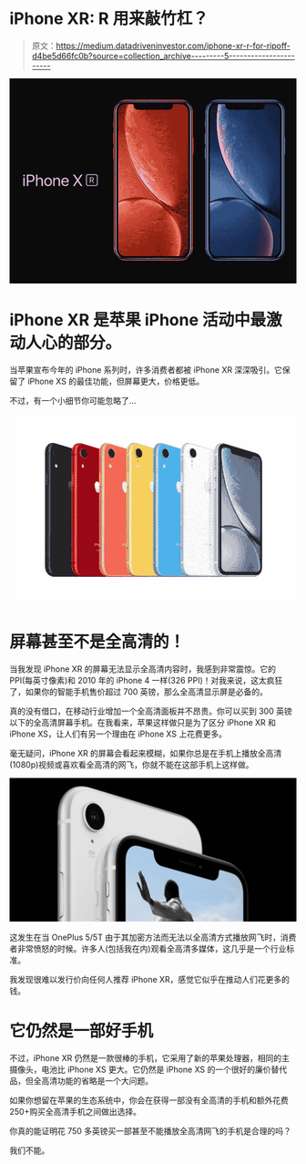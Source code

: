 # iPhone XR: R 用来敲竹杠？

> 原文：<https://medium.datadriveninvestor.com/iphone-xr-r-for-ripoff-d4be5d66fc0b?source=collection_archive---------5----------------------->

![](img/80a6c86d107a53f2ef5852d1731e5502.png)

# iPhone XR 是苹果 iPhone 活动中最激动人心的部分。

当苹果宣布今年的 iPhone 系列时，许多消费者都被 iPhone XR 深深吸引。它保留了 iPhone XS 的最佳功能，但屏幕更大，价格更低。

不过，有一个小细节你可能忽略了…

![](img/c4461de3e841e4bfe8ded716f66c5c47.png)

# 屏幕甚至不是全高清的！

当我发现 iPhone XR 的屏幕无法显示全高清内容时，我感到非常震惊。它的 PPI(每英寸像素)和 2010 年的 iPhone 4 一样(326 PPI)！对我来说，这太疯狂了，如果你的智能手机售价超过 700 英镑，那么全高清显示屏是必备的。

真的没有借口，在移动行业增加一个全高清面板并不昂贵。你可以买到 300 英镑以下的全高清屏幕手机。在我看来，苹果这样做只是为了区分 iPhone XR 和 iPhone XS，让人们有另一个理由在 iPhone XS 上花费更多。

毫无疑问，iPhone XR 的屏幕会看起来模糊，如果你总是在手机上播放全高清(1080p)视频或喜欢看全高清的网飞，你就不能在这部手机上这样做。

![](img/c0fefe064e9820a472266155cb4da2f4.png)

这发生在当 OnePlus 5/5T 由于其加密方法而无法以全高清方式播放网飞时，消费者非常愤怒的时候。许多人(包括我在内)观看全高清多媒体，这几乎是一个行业标准。

我发现很难以发行价向任何人推荐 iPhone XR，感觉它似乎在推动人们花更多的钱。

# 它仍然是一部好手机

不过，iPhone XR 仍然是一款很棒的手机，它采用了新的苹果处理器，相同的主摄像头，电池比 iPhone XS 更大。它仍然是 iPhone XS 的一个很好的廉价替代品，但全高清功能的省略是一个大问题。

如果你想留在苹果的生态系统中，你会在获得一部没有全高清的手机和额外花费 250+购买全高清手机之间做出选择。

你真的能证明花 750 多英镑买一部甚至不能播放全高清网飞的手机是合理的吗？

我们不能。
